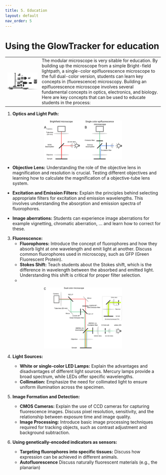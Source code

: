 ```yaml
---
title: 5. Education
layout: default
nav_order: 5
---
```


# Using the GlowTracker for education

| | |
|-|-|
|  <img src="custom_assets/images/macroscope_3d_parts.png" width="100%"> | The modular microscope is very sitable for education. By building up the microscope from a simple Bright-field lightpath, a single-color epifluorescence microscope to the full dual-color version, students can learn key concepts in (fluorescence) microscopy. Building an epifluorescence microscope involves several fundamental concepts in optics, electronics, and biology. Here are key concepts that can be used to educate students in the process:  |

1. **Optics and Light Path:**

<p align="center">
    <img src="custom_assets/images/light_path_1.png" width="50%">
</p>  

   - **Objective Lens:** Understanding the role of the objective lens in magnification and resolution is crucial. Testing different objectives and learning how to calculate the magnification of a objective-tube lens system.
     
   - **Excitation and Emission Filters:** Explain the principles behind selecting appropriate filters for excitation and emission wavelengths. This involves understanding the absorption and emission spectra of fluorophores.

  - **Image aberrations:** Students can experience image aberrations for example vignetting, chromatic aberration, ... and learn how to correct for these.


3. **Fluorescence:**
   - **Fluorophores:** Introduce the concept of fluorophores and how they absorb light at one wavelength and emit light at another. Discuss common fluorophores used in microscopy, such as GFP (Green Fluorescent Protein).
   - **Stokes Shift:** Teach students about the Stokes shift, which is the difference in wavelength between the absorbed and emitted light. Understanding this shift is critical for proper filter selection.
   - 
<p align="center">
     <img src="custom_assets/images/light_path_2.png" width="50%">
</p>

4. **Light Sources:**
   - **White or single-color LED Lamps:** Explain the advantages and disadvantages of different light sources. Mercury lamps provide a broad spectrum, while LEDs offer specific wavelengths.
   - **Collimation:** Emphasize the need for collimated light to ensure uniform illumination across the specimen.

5. **Image Formation and Detection:**
   - **CMOS Cameras:** Explain the use of CCD cameras for capturing fluorescence images. Discuss pixel resolution, sensitivity, and the relationship between exposure time and image quality.
   - **Image Processing:** Introduce basic image processing techniques required for tracking objects, such as contrast adjustment and background subtraction.

6. **Using genetically-encoded indicators as sensors:**
   - **Targeting fluorophores into specific tissues:** Discuss how expression can be achieved in different animals.
   - **Autofluorescence** Discuss naturally fluorescent materials (e.g., the planarian)
